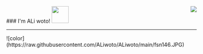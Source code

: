 <img align="right" src="https://github-readme-stats.vercel.app/api?username=aliwoto&show_icons=true" />
### I'm ALi woto! <img src="https://raw.githubusercontent.com/MartinHeinz/MartinHeinz/master/wave.gif" width="45px">
<hr></hr>
![color](https://raw.githubusercontent.com/ALiwoto/ALiwoto/main/fsn146.JPG)
